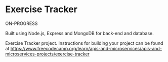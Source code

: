 # Exercise Tracker
ON-PROGRESS

Built using Node.js, Express and MongoDB for back-end and database.

Exercise Tracker project. Instructions for building your project can be found at https://www.freecodecamp.org/learn/apis-and-microservices/apis-and-microservices-projects/exercise-tracker
